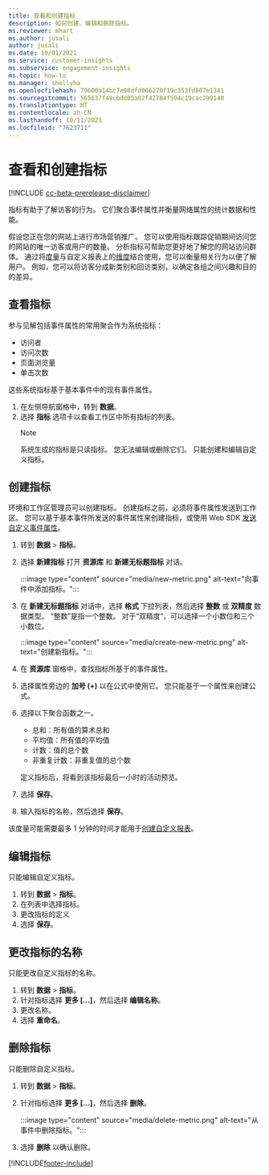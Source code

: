 ```yaml
---
title: 查看和创建指标
description: 如何创建、编辑和删除指标。
ms.reviewer: mhart
ms.author: jusali
author: jusali
ms.date: 10/01/2021
ms.service: customer-insights
ms.subservice: engagement-insights
ms.topic: how-to
ms.manager: shellyha
ms.openlocfilehash: 79600a14bc7e98dfd066270f19c353fd007e1341
ms.sourcegitcommit: 565637f49cbdd05a82f42784f594c19cac299140
ms.translationtype: HT
ms.contentlocale: zh-CN
ms.lasthandoff: 10/11/2021
ms.locfileid: "7623711"
---
```

# <a name="view-and-create-metrics"></a>查看和创建指标

[!INCLUDE [cc-beta-prerelease-disclaimer](includes/cc-beta-prerelease-disclaimer.md)]

指标有助于了解访客的行为。 它们聚合事件属性并衡量网络属性的统计数据和性能。  

假设您正在您的网站上进行市场营销推广。 您可以使用指标跟踪促销期间访问您的网站的唯一访客或用户的数量。 分析指标可帮助您更好地了解您的网站访问群体。 通过将[度量](custom-reports.md)与自定义报表上的[维度](dimensions.md)结合使用，您可以衡量相关行为以便了解用户。 例如，您可以将访客分成新类别和回访类别，以确定各组之间兴趣和目的的差异。

## <a name="view-metrics"></a>查看指标

参与见解包括事件属性的常用聚合作为系统指标： 

- 访问者
- 访问次数
- 页面浏览量
- 单击次数

这些系统指标基于基本事件中的现有事件属性。

1. 在左侧导航窗格中，转到 **数据**。 
1. 选择 **指标** 选项卡以查看工作区中所有指标的列表。 
   > [!NOTE]
   > 系统生成的指标是只读指标。 您无法编辑或删除它们。 只能创建和编辑自定义指标。

## <a name="create-a-metric"></a>创建指标

环境和工作区管理员可以创建指标。 创建指标之前，必须将事件属性发送到工作区。 您可以基于基本事件所发送的事件属性来创建指标，或使用 Web SDK [发送自定义事件属性](advanced-SDK-implementation.md)。

1. 转到 **数据** > **指标**。
1. 选择 **新建指标** 打开 **资源库** 和 **新建无标题指标** 对话。

   :::image type="content" source="media/new-metric.png" alt-text="向事件中添加指标。":::

1. 在 **新建无标题指标** 对话中，选择 **格式** 下拉列表，然后选择 **整数** 或 **双精度** 数据类型。 “整数”是指一个整数。 对于“双精度”，可以选择一个小数位和三个小数位。

   :::image type="content" source="media/create-new-metric.png" alt-text="创建新指标。":::
   
5. 在 **资源库** 窗格中，查找指标所基于的事件属性。
6. 选择属性旁边的 **加号 (+)** 以在公式中使用它。 您只能基于一个属性来创建公式。 
7. 选择以下聚合函数之一。 

   - 总和：所有值的算术总和 
   - 平均值：所有值的平均值
   - 计数：值的总个数
   - 非重复计数：非重复值的总个数

   定义指标后，将看到该指标最后一小时的活动预览。

1. 选择 **保存**。 
1. 输入指标的名称，然后选择 **保存**。

该度量可能需要最多 1 分钟的时间才能用于[创建自定义报表](custom-reports.md)。

## <a name="edit-a-metric"></a>编辑指标

只能编辑自定义指标。

1. 转到 **数据** > **指标**。
1. 在列表中选择指标。
1. 更改指标的定义
1. 选择 **保存**。

## <a name="change-the-name-of-a-metric"></a>更改指标的名称

只能更改自定义指标的名称。

1. 转到 **数据** > **指标**。
1. 针对指标选择 **更多 [...]**，然后选择 **编辑名称**。
1. 更改名称。 
1. 选择 **重命名**。

## <a name="delete-a-metric"></a>删除指标

只能删除自定义指标。

1. 转到 **数据** > **指标**。
1. 针对指标选择 **更多 [...]**，然后选择 **删除**。

   :::image type="content" source="media/delete-metric.png" alt-text="从事件中删除指标。":::

1. 选择 **删除** 以确认删除。



[!INCLUDE[footer-include](../includes/footer-banner.md)]
